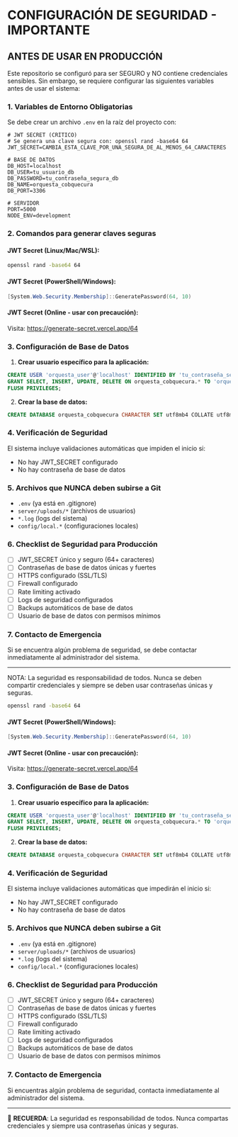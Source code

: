 # CONFIGURACIÓN DE SEGURIDAD - IMPORTANTE

## ANTES DE USAR EN PRODUCCIÓN

Este repositorio se configuró para ser SEGURO y NO contiene credenciales sensibles. Sin embargo, se requiere configurar las siguientes variables antes de usar el sistema:

### 1. Variables de Entorno Obligatorias

Se debe crear un archivo `.env` en la raíz del proyecto con:

```env
# JWT SECRET (CRÍTICO)
# Se genera una clave segura con: openssl rand -base64 64
JWT_SECRET=CAMBIA_ESTA_CLAVE_POR_UNA_SEGURA_DE_AL_MENOS_64_CARACTERES

# BASE DE DATOS
DB_HOST=localhost
DB_USER=tu_usuario_db
DB_PASSWORD=tu_contraseña_segura_db
DB_NAME=orquesta_cobquecura
DB_PORT=3306

# SERVIDOR
PORT=5000
NODE_ENV=development
```

### 2. Comandos para generar claves seguras

#### JWT Secret (Linux/Mac/WSL):
```bash
openssl rand -base64 64
```

#### JWT Secret (PowerShell/Windows):
```powershell
[System.Web.Security.Membership]::GeneratePassword(64, 10)
```

#### JWT Secret (Online - usar con precaución):
Visita: https://generate-secret.vercel.app/64

### 3. Configuración de Base de Datos

1. **Crear usuario específico para la aplicación:**
```sql
CREATE USER 'orquesta_user'@'localhost' IDENTIFIED BY 'tu_contraseña_segura';
GRANT SELECT, INSERT, UPDATE, DELETE ON orquesta_cobquecura.* TO 'orquesta_user'@'localhost';
FLUSH PRIVILEGES;
```

2. **Crear la base de datos:**
```sql
CREATE DATABASE orquesta_cobquecura CHARACTER SET utf8mb4 COLLATE utf8mb4_unicode_ci;
```

### 4. Verificación de Seguridad

El sistema incluye validaciones automáticas que impiden el inicio si:
- No hay JWT_SECRET configurado
- No hay contraseña de base de datos

### 5. Archivos que NUNCA deben subirse a Git

- `.env` (ya está en .gitignore)
- `server/uploads/*` (archivos de usuarios)
- `*.log` (logs del sistema)
- `config/local.*` (configuraciones locales)

### 6. Checklist de Seguridad para Producción

- [ ] JWT_SECRET único y seguro (64+ caracteres)
- [ ] Contraseñas de base de datos únicas y fuertes
- [ ] HTTPS configurado (SSL/TLS)
- [ ] Firewall configurado
- [ ] Rate limiting activado
- [ ] Logs de seguridad configurados
- [ ] Backups automáticos de base de datos
- [ ] Usuario de base de datos con permisos mínimos

### 7. Contacto de Emergencia

Si se encuentra algún problema de seguridad, se debe contactar inmediatamente al administrador del sistema.

---

NOTA: La seguridad es responsabilidad de todos. Nunca se deben compartir credenciales y siempre se deben usar contraseñas únicas y seguras.
```bash
openssl rand -base64 64
```

#### JWT Secret (PowerShell/Windows):
```powershell
[System.Web.Security.Membership]::GeneratePassword(64, 10)
```

#### JWT Secret (Online - usar con precaución):
Visita: https://generate-secret.vercel.app/64

### 3. Configuración de Base de Datos

1. **Crear usuario específico para la aplicación:**
```sql
CREATE USER 'orquesta_user'@'localhost' IDENTIFIED BY 'tu_contraseña_segura';
GRANT SELECT, INSERT, UPDATE, DELETE ON orquesta_cobquecura.* TO 'orquesta_user'@'localhost';
FLUSH PRIVILEGES;
```

2. **Crear la base de datos:**
```sql
CREATE DATABASE orquesta_cobquecura CHARACTER SET utf8mb4 COLLATE utf8mb4_unicode_ci;
```

### 4. Verificación de Seguridad

El sistema incluye validaciones automáticas que impedirán el inicio si:
-  No hay JWT_SECRET configurado
-  No hay contraseña de base de datos

### 5. Archivos que NUNCA deben subirse a Git

- `.env` (ya está en .gitignore)
- `server/uploads/*` (archivos de usuarios)
- `*.log` (logs del sistema)
- `config/local.*` (configuraciones locales)

### 6. Checklist de Seguridad para Producción

- [ ] JWT_SECRET único y seguro (64+ caracteres)
- [ ] Contraseñas de base de datos únicas y fuertes
- [ ] HTTPS configurado (SSL/TLS)
- [ ] Firewall configurado
- [ ] Rate limiting activado
- [ ] Logs de seguridad configurados
- [ ] Backups automáticos de base de datos
- [ ] Usuario de base de datos con permisos mínimos

### 7. Contacto de Emergencia

Si encuentras algún problema de seguridad, contacta inmediatamente al administrador del sistema.

---

🔐 **RECUERDA**: La seguridad es responsabilidad de todos. Nunca compartas credenciales y siempre usa contraseñas únicas y seguras.
